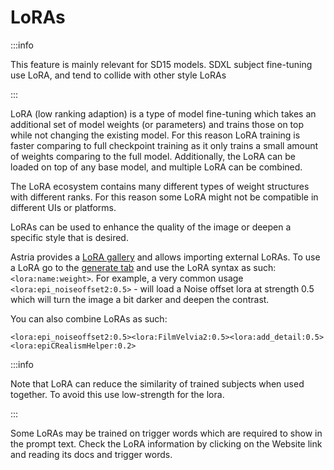# LoRAs

:::info

This feature is mainly relevant for SD15 models. SDXL subject fine-tuning use LoRA, and tend to collide with other style LoRAs

:::

LoRA (low ranking adaption) is a type of model fine-tuning which takes an additional set of model weights (or parameters) and trains those on top while not changing the existing model. For this reason LoRA training is faster comparing to full checkpoint training as it only trains a small amount of weights comparing to the full model. Additionally, the LoRA can be loaded on top of any base model, and multiple LoRA can be combined.

The LoRA ecosystem contains many different types of weight structures with different ranks. For this reason some LoRA might not be compatible in different UIs or platforms.

LoRAs can be used to enhance the quality of the image or deepen a specific style that is desired.

Astria provides a [LoRA gallery](https://www.astria.ai/gallery/tunes?model_type=lora) and allows importing external LoRAs. To use a LoRA go to the [generate tab](https://www.astria.ai/prompts) and use the LoRA syntax as such: `<lora:name:weight>`. For example, a very common usage `<lora:epi_noiseoffset2:0.5>` - will load a Noise offset lora at strength 0.5 which will turn the image a bit darker and deepen the contrast.

You can also combine LoRAs as such:

```
<lora:epi_noiseoffset2:0.5><lora:FilmVelvia2:0.5><lora:add_detail:0.5><lora:epiCRealismHelper:0.2>
```

:::info

Note that LoRA can reduce the similarity of trained subjects when used together. To avoid this use low-strength for the lora.

:::


Some LoRAs may be trained on trigger words which are required to show in the prompt text. Check the LoRA information by clicking on the Website link and reading its docs and trigger words.
